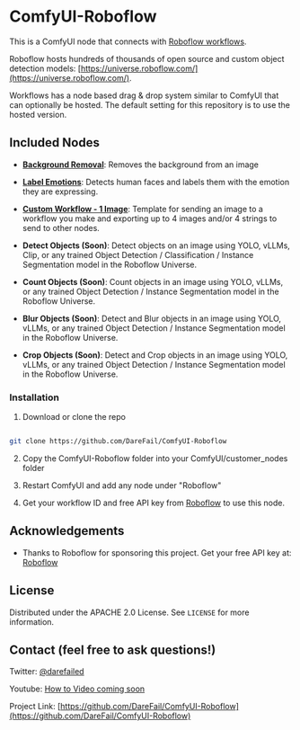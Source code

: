 # ComfyUI-Roboflow

  This is a ComfyUI node that connects with [Roboflow workflows](https://roboflow.com/workflows/build). 
  
  Roboflow hosts hundreds of thousands of open source and custom object detection models: [https://universe.roboflow.com/](https://universe.roboflow.com/).

  Workflows has a node based drag & drop system similar to ComfyUI that can optionally be hosted. The default setting for this repository is to use the hosted version.


## Included Nodes

-  **[Background Removal](https://github.com/DareFail/ComfyUI-Roboflow/blob/main/tutorials/backgroundremoval.md)**: Removes the background from an image

-  **[Label Emotions](https://github.com/DareFail/ComfyUI-Roboflow/blob/main/tutorials/labelemotions.md)**: Detects human faces and labels them with the emotion they are expressing.

-  **[Custom Workflow - 1 Image](https://github.com/DareFail/ComfyUI-Roboflow/blob/main/tutorials/customworkflow_1image.md)**: Template for sending an image to a workflow you make and exporting up to 4 images and/or 4 strings to send to other nodes.

-  **Detect Objects (Soon)**: Detect objects on an image using YOLO, vLLMs, Clip, or any trained Object Detection / Classification / Instance Segmentation model in the Roboflow Universe.

-  **Count Objects (Soon)**: Count objects in an image using YOLO, vLLMs, or any trained Object Detection / Instance Segmentation model in the Roboflow Universe.

-  **Blur Objects (Soon)**: Detect and Blur objects in an image using YOLO, vLLMs, or any trained Object Detection / Instance Segmentation model in the Roboflow Universe.

-  **Crop Objects (Soon)**: Detect and Crop objects in an image using YOLO, vLLMs, or any trained Object Detection / Instance Segmentation model in the Roboflow Universe.

  

### Installation

  

1. Download or clone the repo

```sh

git clone https://github.com/DareFail/ComfyUI-Roboflow

```



2. Copy the ComfyUI-Roboflow folder into your ComfyUI/customer_nodes folder



3. Restart ComfyUI and add any node under "Roboflow"


4. Get your workflow ID and free API key from [Roboflow](https://roboflow.com/) to use this node.




## Acknowledgements

  

- Thanks to Roboflow for sponsoring this project. Get your free API key at: [Roboflow](https://roboflow.com/)



## License
  

Distributed under the APACHE 2.0 License. See `LICENSE` for more information.

  

## Contact (feel free to ask questions!)

  

Twitter: [@darefailed](https://twitter.com/darefailed)

  

Youtube: [How to Video coming soon](https://www.youtube.com/@darefail)

  

Project Link: [https://github.com/DareFail/ComfyUI-Roboflow](https://github.com/DareFail/ComfyUI-Roboflow)
